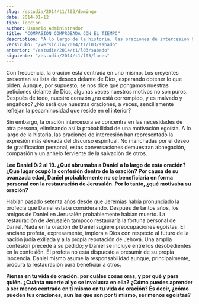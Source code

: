 ```yaml
---
slug: /estudia/2014/t1/l03/domingo
date: 2014-01-12
tipo: leccion
author: Usuario Administrador
title: "COMPASIÓN COMPROBADA CON EL TIEMPO"
description: "A lo largo de la historia, las oraciones de intercesión han representado la  expresión más elevada del discurso espiritual. No manchadas por el deseo de  gratificación personal..."
versiculo: "/versiculo/2014/t1/l03/sabado"
anterior: "/estudia/2014/t1/l03/sabado"
siguiente: "/estudia/2014/t1/l03/lunes"
---
```


Con frecuencia, la oración está centrada en uno mismo. Los creyentes presentan su lista de deseos delante de Dios, esperando obtener lo que piden. Aunque, por supuesto, se nos dice que pongamos nuestras peticiones delante de Dios, algunas veces nuestros motivos no son puros. Después de todo, nuestro corazón ¿no está corrompido, y es malvado y engañoso? ¿No será que nuestras oraciones, a veces, sencillamente reflejan la pecaminosidad que reside en el interior?

Sin embargo, la oración intercesora se concentra en las necesidades de otra persona, eliminando así la probabilidad de una motivación egoísta. A lo largo de la historia, las oraciones de intercesión han representado la expresión más elevada del discurso espiritual. No manchadas por el deseo de gratificación personal, estas conversaciones demuestran abnegación, compasión y un anhelo ferviente de la salvación de otros.

**Lee Daniel 9:2 al 19. ¿Qué abrumaba a Daniel a lo largo de esta oración? ¿Qué lugar ocupó la confesión dentro de la oración? Por causa de su avanzada edad, Daniel probablemente no se beneficiaría en forma personal con la restauración de Jerusalén. Por lo tanto, ¿qué motivaba su oración?**

Habían pasado setenta años desde que Jeremías había pronunciado la profecía que Daniel estaba considerando. Después de tantos años, los amigos de Daniel en Jerusalén probablemente habían muerto. La restauración de Jerusalén tampoco restauraría la fortuna personal de Daniel. Nada en la oración de Daniel sugiere preocupaciones egoístas. El anciano profeta, expresamente, implora a Dios con respecto al futuro de la nación judía exiliada y a la propia reputación de Jehová. Una amplia confesión precede a su pedido; y Daniel se incluye entre los desobedientes en la confesión. El profeta no está dispuesto a presumir de su propia inocencia. Daniel mismo asume la responsabilidad aunque, principalmente, procura la restauración para beneficiar a otros.

**Piensa en tu vida de oración: por cuáles cosas oras, y por qué y para quién. ¿Cuánta muerte al yo se involucra en ella? ¿Cómo puedes aprender a ser menos centrado en ti mismo en tu vida de oración? Es decir, ¿cómo pueden tus oraciones, aun las que son por ti mismo, ser menos egoístas?**
